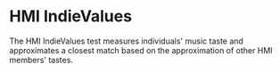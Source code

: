 # HMI IndieValues
The HMI IndieValues test measures individuals' music taste and approximates a closest match based on the approximation of other HMI members' tastes.
